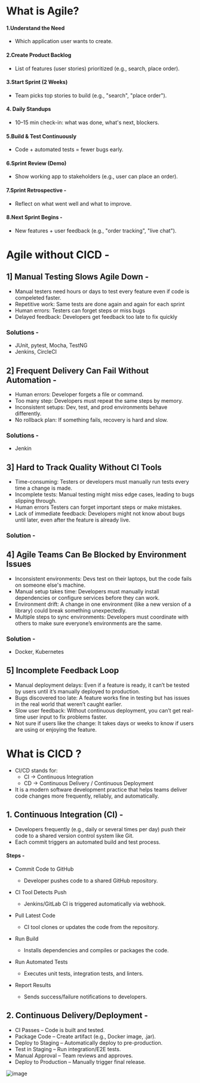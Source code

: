 # What is Agile?
#### 1.Understand the Need
- Which application user wants to create.
  
#### 2.Create Product Backlog
- List of features (user stories) prioritized (e.g., search, place order).

#### 3.Start Sprint (2 Weeks)
- Team picks top stories to build (e.g., "search", "place order").

#### 4. Daily Standups
- 10–15 min check-in: what was done, what's next, blockers.

#### 5.Build & Test Continuously
- Code + automated tests = fewer bugs early.

#### 6.Sprint Review (Demo)
- Show working app to stakeholders (e.g., user can place an order).

#### 7.Sprint Retrospective -
- Reflect on what went well and what to improve.

#### 8.Next Sprint Begins -
- New features + user feedback (e.g., "order tracking", "live chat").

# Agile without CICD -
## 1] Manual Testing Slows Agile Down -
- Manual testers need hours or days to test every feature even if code is compeleted faster.
- Repetitive work: Same tests are done again and again for each sprint
- Human errors:	Testers can forget steps or miss bugs
- Delayed feedback:	Developers get feedback too late to fix quickly
### Solutions -
- JUnit, pytest, Mocha, TestNG
-	Jenkins, CircleCI
  
## 2] Frequent Delivery Can Fail Without Automation -
- Human errors:	Developer forgets a file or command.
- Too many step:	Developers must repeat the same steps by memory.
- Inconsistent setups: Dev, test, and prod environments behave differently.
- No rollback plan: If something fails, recovery is hard and slow.
### Solutions -
- Jenkin

## 3] Hard to Track Quality Without CI Tools
- Time-consuming: Testers or developers must manually run tests every time a change is made.
- Incomplete tests: Manual testing might miss edge cases, leading to bugs slipping through.
- Human errors	Testers can forget important steps or make mistakes.
- Lack of immediate feedback:	Developers might not know about bugs until later, even after the feature is already live.
### Solution -


## 4] Agile Teams Can Be Blocked by Environment Issues
- Inconsistent environments:	Devs test on their laptops, but the code fails on someone else's machine.
- Manual setup takes time:	Developers must manually install dependencies or configure services before they can work.
- Environment drift:	A change in one environment (like a new version of a library) could break something unexpectedly.
- Multiple steps to sync environments:	Developers must coordinate with others to make sure everyone’s environments are the same.
### Solution -
- Docker, Kubernetes

## 5] Incomplete Feedback Loop
- Manual deployment delays:	Even if a feature is ready, it can’t be tested by users until it’s manually deployed to production.
- Bugs discovered too late:	A feature works fine in testing but has issues in the real world that weren’t caught earlier.
- Slow user feedback:	Without continuous deployment, you can’t get real-time user input to fix problems faster.
- Not sure if users like the change:	It takes days or weeks to know if users are using or enjoying the feature.

# What is CICD ?
- CI/CD stands for:
  - CI → Continuous Integration
  - CD → Continuous Delivery / Continuous Deployment
- It is a modern software development practice that helps teams deliver code changes more frequently, reliably, and automatically.

## 1. Continuous Integration (CI) -
- Developers frequently (e.g., daily or several times per day) push their code to a shared version control system like Git.
- Each commit triggers an automated build and test process.

#### Steps -
- Commit Code to GitHub
  - Developer pushes code to a shared GitHub repository.

- CI Tool Detects Push
  - Jenkins/GitLab CI is triggered automatically via webhook.

- Pull Latest Code
  - CI tool clones or updates the code from the repository.

- Run Build
  - Installs dependencies and compiles or packages the code.

- Run Automated Tests
  - Executes unit tests, integration tests, and linters.

- Report Results
  - Sends success/failure notifications to developers.
 
## 2. Continuous Delivery/Deployment -
- CI Passes – Code is built and tested.
- Package Code – Create artifact (e.g., Docker image, .jar).
- Deploy to Staging – Automatically deploy to pre-production.
- Test in Staging – Run integration/E2E tests.
- Manual Approval – Team reviews and approves.
- Deploy to Production – Manually trigger final release.

![image](https://github.com/user-attachments/assets/e0f26630-fc25-41a0-b71b-8b529bf5be24)






